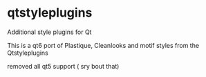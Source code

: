 # qtstyleplugins
Additional style plugins for Qt

This is a qt6 port of Plastique, Cleanlooks and motif styles from the Qtstyleplugins

removed all qt5 support ( sry bout that)

